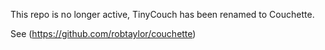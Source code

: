 This repo is no longer active, TinyCouch has been renamed to Couchette.

See (https://github.com/robtaylor/couchette)
